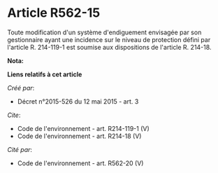 # Article R562-15

Toute modification d'un système d'endiguement envisagée par son gestionnaire ayant une incidence sur le niveau de protection
défini par l'article R. 214-119-1 est soumise aux dispositions de l'article R. 214-18.

**Nota:**



**Liens relatifs à cet article**

_Créé par_:

  - Décret n°2015-526 du 12 mai 2015 - art. 3

_Cite_:

  - Code de l'environnement - art. R214-119-1 (V)
  - Code de l'environnement - art. R214-18 (V)

_Cité par_:

  - Code de l'environnement - art. R562-20 (V)
